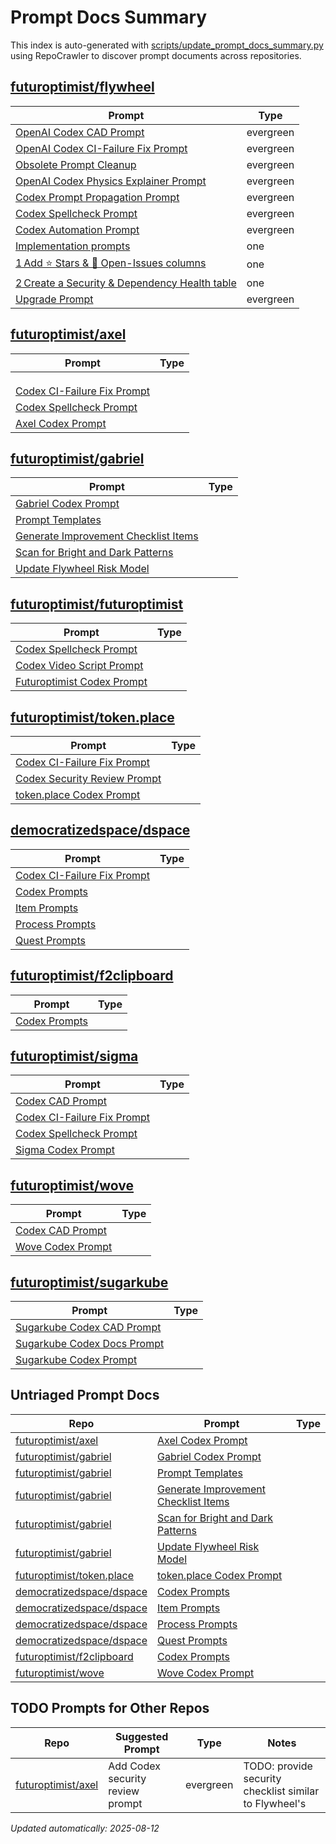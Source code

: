 # Prompt Docs Summary

This index is auto-generated with [scripts/update_prompt_docs_summary.py](../scripts/update_prompt_docs_summary.py) using RepoCrawler to discover prompt documents across repositories.

## **[futuroptimist/flywheel](https://github.com/futuroptimist/flywheel)**

| Prompt                                                                                                                                                                 | Type      |
|------------------------------------------------------------------------------------------------------------------------------------------------------------------------|-----------|
| [OpenAI Codex CAD Prompt](https://github.com/futuroptimist/flywheel/blob/main/docs/prompts-codex-cad.md#openai-codex-cad-prompt)                                       | evergreen |
| [OpenAI Codex CI-Failure Fix Prompt](https://github.com/futuroptimist/flywheel/blob/main/docs/prompts-codex-ci-fix.md#openai-codex-ci-failure-fix-prompt)              | evergreen |
| [Obsolete Prompt Cleanup](https://github.com/futuroptimist/flywheel/blob/main/docs/prompts-codex-cleanup.md#obsolete-prompt-cleanup)                                   | evergreen |
| [OpenAI Codex Physics Explainer Prompt](https://github.com/futuroptimist/flywheel/blob/main/docs/prompts-codex-physics.md#openai-codex-physics-explainer-prompt)       | evergreen |
| [Codex Prompt Propagation Prompt](https://github.com/futuroptimist/flywheel/blob/main/docs/prompts-codex-propagate.md#codex-prompt-propagation-prompt)                 | evergreen |
| [Codex Spellcheck Prompt](https://github.com/futuroptimist/flywheel/blob/main/docs/prompts-codex-spellcheck.md#codex-spellcheck-prompt)                                | evergreen |
| [Codex Automation Prompt](https://github.com/futuroptimist/flywheel/blob/main/docs/prompts-codex.md#codex-automation-prompt)                                           | evergreen |
| [Implementation prompts](https://github.com/futuroptimist/flywheel/blob/main/docs/prompts-codex.md#implementation-prompts)                                             | one       |
| [1 Add ⭐ Stars & 🐞 Open-Issues columns](https://github.com/futuroptimist/flywheel/blob/main/docs/prompts-codex.md#1-add-stars-open-issues-columns)                     | one       |
| [2 Create a Security & Dependency Health table](https://github.com/futuroptimist/flywheel/blob/main/docs/prompts-codex.md#2-create-a-security-dependency-health-table) | one       |
| [Upgrade Prompt](https://github.com/futuroptimist/flywheel/blob/main/docs/prompts-codex.md#upgrade-prompt)                                                             | evergreen |

## [futuroptimist/axel](https://github.com/futuroptimist/axel)

| Prompt                                                                                                      | Type   |
|-------------------------------------------------------------------------------------------------------------|--------|
| [](https://github.com/futuroptimist/axel/blob/main/.axel/hillclimb/prompts/code.md)                         |        |
| [](https://github.com/futuroptimist/axel/blob/main/.axel/hillclimb/prompts/critique.md)                     |        |
| [](https://github.com/futuroptimist/axel/blob/main/.axel/hillclimb/prompts/plan.md)                         |        |
| [Codex CI-Failure Fix Prompt](https://github.com/futuroptimist/axel/blob/main/docs/prompts-codex-ci-fix.md) |        |
| [Codex Spellcheck Prompt](https://github.com/futuroptimist/axel/blob/main/docs/prompts-codex-spellcheck.md) |        |
| [Axel Codex Prompt](https://github.com/futuroptimist/axel/blob/main/docs/prompts-codex.md)                  |        |

## [futuroptimist/gabriel](https://github.com/futuroptimist/gabriel)

| Prompt                                                                                                                       | Type   |
|------------------------------------------------------------------------------------------------------------------------------|--------|
| [Gabriel Codex Prompt](https://github.com/futuroptimist/gabriel/blob/main/docs/prompts-codex.md)                             |        |
| [Prompt Templates](https://github.com/futuroptimist/gabriel/blob/main/prompts/README.md)                                     |        |
| [Generate Improvement Checklist Items](https://github.com/futuroptimist/gabriel/blob/main/prompts/generate-improvements.md)  |        |
| [Scan for Bright and Dark Patterns](https://github.com/futuroptimist/gabriel/blob/main/prompts/scan-bright-dark-patterns.md) |        |
| [Update Flywheel Risk Model](https://github.com/futuroptimist/gabriel/blob/main/prompts/update-risk-model.md)                |        |

## [futuroptimist/futuroptimist](https://github.com/futuroptimist/futuroptimist)

| Prompt                                                                                                                   | Type   |
|--------------------------------------------------------------------------------------------------------------------------|--------|
| [Codex Spellcheck Prompt](https://github.com/futuroptimist/futuroptimist/blob/main/docs/prompts-codex-spellcheck.md)     |        |
| [Codex Video Script Prompt](https://github.com/futuroptimist/futuroptimist/blob/main/docs/prompts-codex-video-script.md) |        |
| [Futuroptimist Codex Prompt](https://github.com/futuroptimist/futuroptimist/blob/main/docs/prompts-codex.md)             |        |

## [futuroptimist/token.place](https://github.com/futuroptimist/token.place)

| Prompt                                                                                                                | Type   |
|-----------------------------------------------------------------------------------------------------------------------|--------|
| [Codex CI-Failure Fix Prompt](https://github.com/futuroptimist/token.place/blob/main/docs/prompts-codex-ci-fix.md)    |        |
| [Codex Security Review Prompt](https://github.com/futuroptimist/token.place/blob/main/docs/prompts-codex-security.md) |        |
| [token.place Codex Prompt](https://github.com/futuroptimist/token.place/blob/main/docs/prompts-codex.md)              |        |

## [democratizedspace/dspace](https://github.com/democratizedspace/dspace)

| Prompt                                                                                                                                | Type   |
|---------------------------------------------------------------------------------------------------------------------------------------|--------|
| [Codex CI-Failure Fix Prompt](https://github.com/democratizedspace/dspace/blob/v3/frontend/src/pages/docs/md/prompts-codex-ci-fix.md) |        |
| [Codex Prompts](https://github.com/democratizedspace/dspace/blob/v3/frontend/src/pages/docs/md/prompts-codex.md)                      |        |
| [Item Prompts](https://github.com/democratizedspace/dspace/blob/v3/frontend/src/pages/docs/md/prompts-items.md)                       |        |
| [Process Prompts](https://github.com/democratizedspace/dspace/blob/v3/frontend/src/pages/docs/md/prompts-processes.md)                |        |
| [Quest Prompts](https://github.com/democratizedspace/dspace/blob/v3/frontend/src/pages/docs/md/prompts-quests.md)                     |        |

## [futuroptimist/f2clipboard](https://github.com/futuroptimist/f2clipboard)

| Prompt                                                                                        | Type   |
|-----------------------------------------------------------------------------------------------|--------|
| [Codex Prompts](https://github.com/futuroptimist/f2clipboard/blob/main/docs/prompts-codex.md) |        |

## [futuroptimist/sigma](https://github.com/futuroptimist/sigma)

| Prompt                                                                                                       | Type   |
|--------------------------------------------------------------------------------------------------------------|--------|
| [Codex CAD Prompt](https://github.com/futuroptimist/sigma/blob/main/docs/prompts-codex-cad.md)               |        |
| [Codex CI-Failure Fix Prompt](https://github.com/futuroptimist/sigma/blob/main/docs/prompts-codex-ci-fix.md) |        |
| [Codex Spellcheck Prompt](https://github.com/futuroptimist/sigma/blob/main/docs/prompts-codex-spellcheck.md) |        |
| [Sigma Codex Prompt](https://github.com/futuroptimist/sigma/blob/main/docs/prompts-codex.md)                 |        |

## [futuroptimist/wove](https://github.com/futuroptimist/wove)

| Prompt                                                                                        | Type   |
|-----------------------------------------------------------------------------------------------|--------|
| [Codex CAD Prompt](https://github.com/futuroptimist/wove/blob/main/docs/prompts-codex-cad.md) |        |
| [Wove Codex Prompt](https://github.com/futuroptimist/wove/blob/main/docs/prompts-codex.md)    |        |

## [futuroptimist/sugarkube](https://github.com/futuroptimist/sugarkube)

| Prompt                                                                                                         | Type   |
|----------------------------------------------------------------------------------------------------------------|--------|
| [Sugarkube Codex CAD Prompt](https://github.com/futuroptimist/sugarkube/blob/main/docs/prompts-codex-cad.md)   |        |
| [Sugarkube Codex Docs Prompt](https://github.com/futuroptimist/sugarkube/blob/main/docs/prompts-codex-docs.md) |        |
| [Sugarkube Codex Prompt](https://github.com/futuroptimist/sugarkube/blob/main/docs/prompts-codex.md)           |        |

## Untriaged Prompt Docs

| Repo                                                                      | Prompt                                                                                                                       | Type   |
|---------------------------------------------------------------------------|------------------------------------------------------------------------------------------------------------------------------|--------|
| [futuroptimist/axel](https://github.com/futuroptimist/axel)               | [Axel Codex Prompt](https://github.com/futuroptimist/axel/blob/main/docs/prompts-codex.md)                                   |        |
| [futuroptimist/gabriel](https://github.com/futuroptimist/gabriel)         | [Gabriel Codex Prompt](https://github.com/futuroptimist/gabriel/blob/main/docs/prompts-codex.md)                             |        |
| [futuroptimist/gabriel](https://github.com/futuroptimist/gabriel)         | [Prompt Templates](https://github.com/futuroptimist/gabriel/blob/main/prompts/README.md)                                     |        |
| [futuroptimist/gabriel](https://github.com/futuroptimist/gabriel)         | [Generate Improvement Checklist Items](https://github.com/futuroptimist/gabriel/blob/main/prompts/generate-improvements.md)  |        |
| [futuroptimist/gabriel](https://github.com/futuroptimist/gabriel)         | [Scan for Bright and Dark Patterns](https://github.com/futuroptimist/gabriel/blob/main/prompts/scan-bright-dark-patterns.md) |        |
| [futuroptimist/gabriel](https://github.com/futuroptimist/gabriel)         | [Update Flywheel Risk Model](https://github.com/futuroptimist/gabriel/blob/main/prompts/update-risk-model.md)                |        |
| [futuroptimist/token.place](https://github.com/futuroptimist/token.place) | [token.place Codex Prompt](https://github.com/futuroptimist/token.place/blob/main/docs/prompts-codex.md)                     |        |
| [democratizedspace/dspace](https://github.com/democratizedspace/dspace)   | [Codex Prompts](https://github.com/democratizedspace/dspace/blob/v3/frontend/src/pages/docs/md/prompts-codex.md)             |        |
| [democratizedspace/dspace](https://github.com/democratizedspace/dspace)   | [Item Prompts](https://github.com/democratizedspace/dspace/blob/v3/frontend/src/pages/docs/md/prompts-items.md)              |        |
| [democratizedspace/dspace](https://github.com/democratizedspace/dspace)   | [Process Prompts](https://github.com/democratizedspace/dspace/blob/v3/frontend/src/pages/docs/md/prompts-processes.md)       |        |
| [democratizedspace/dspace](https://github.com/democratizedspace/dspace)   | [Quest Prompts](https://github.com/democratizedspace/dspace/blob/v3/frontend/src/pages/docs/md/prompts-quests.md)            |        |
| [futuroptimist/f2clipboard](https://github.com/futuroptimist/f2clipboard) | [Codex Prompts](https://github.com/futuroptimist/f2clipboard/blob/main/docs/prompts-codex.md)                                |        |
| [futuroptimist/wove](https://github.com/futuroptimist/wove)               | [Wove Codex Prompt](https://github.com/futuroptimist/wove/blob/main/docs/prompts-codex.md)                                   |        |

## TODO Prompts for Other Repos

| Repo | Suggested Prompt | Type | Notes |
|------|-----------------|------|-------|
| [futuroptimist/axel](https://github.com/futuroptimist/axel) | Add Codex security review prompt | evergreen | TODO: provide security checklist similar to Flywheel's |

_Updated automatically: 2025-08-12_
